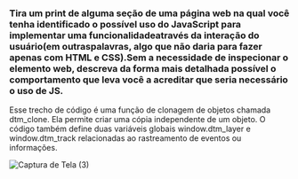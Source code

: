 ### Tira um print de alguma seção de uma página web na qual você tenha identificado o possível uso do JavaScript para implementar uma funcionalidadeatravés da interação do usuário(em outraspalavras, algo que não daria para fazer apenas com HTML e CSS).Sem a necessidade de inspecionar o elemento web, descreva da forma mais detalhada possível o comportamento que leva você a acreditar que seria necessário o uso de JS.


Esse trecho de código é uma função de clonagem de objetos chamada dtm_clone. Ela permite criar uma cópia independente de um objeto. O código também define duas variáveis globais window.dtm_layer e window.dtm_track relacionadas ao rastreamento de eventos ou informações.

![Captura de Tela (3)](https://github.com/johnoffice68/JS/assets/138720297/720d28eb-744a-4fe4-8aeb-df345db090ca)

